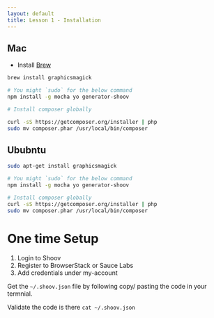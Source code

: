 ```yaml
---
layout: default
title: Lesson 1 - Installation
---
```


## Mac

* Install [Brew](http://brew.sh/)

```bash
brew install graphicsmagick

# You might `sudo` for the below command
npm install -g mocha yo generator-shoov

# Install composer globally

curl -sS https://getcomposer.org/installer | php
sudo mv composer.phar /usr/local/bin/composer
```

## Ububntu

```bash
sudo apt-get install graphicsmagick

# You might `sudo` for the below command
npm install -g mocha yo generator-shoov

# Install composer globally
curl -sS https://getcomposer.org/installer | php
sudo mv composer.phar /usr/local/bin/composer
```

# One time Setup

1. Login to Shoov
1. Register to BrowserStack or Sauce Labs
1. Add credentials under my-account

Get the `~/.shoov.json` file by following copy/ pasting the code in your termnial.

Validate the code is there `cat ~/.shoov.json`
